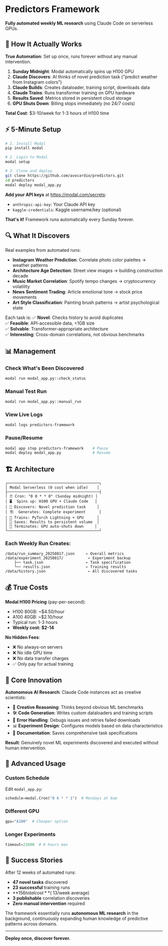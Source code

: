 # Predictors Framework

**Fully automated weekly ML research** using Claude Code on serverless GPUs.

## 🎯 How It Actually Works

**True Automation**: Set up once, runs forever without any manual intervention.

1. **Sunday Midnight**: Modal automatically spins up H100 GPU
2. **Claude Discovers**: AI thinks of novel prediction task ("predict weather from Instagram colors")  
3. **Claude Builds**: Creates dataloader, training script, downloads data
4. **Claude Trains**: Runs transformer training on GPU hardware
5. **Results Saved**: Metrics stored in persistent cloud storage
6. **GPU Shuts Down**: Billing stops immediately (no 24/7 costs)

**Total Cost**: $3-10/week for 1-3 hours of H100 time

## ⚡ 5-Minute Setup

```bash
# 1. Install Modal
pip install modal

# 2. Login to Modal  
modal setup

# 3. Clone and deploy
git clone https://github.com/avocardio/predictors.git
cd predictors
modal deploy modal_app.py
```

**Add your API keys** at https://modal.com/secrets:
- `anthropic-api-key`: Your Claude API key
- `kaggle-credentials`: Kaggle username/key (optional)

**That's it!** Framework runs automatically every Sunday forever.

## 🔍 What It Discovers

Real examples from automated runs:

- **Instagram Weather Prediction**: Correlate photo color palettes → weather patterns
- **Architecture Age Detection**: Street view images → building construction decade  
- **Music Market Correlation**: Spotify tempo changes → cryptocurrency volatility
- **News Sentiment Trading**: Article emotional tone → stock price movements
- **Art Style Classification**: Painting brush patterns → artist psychological state

Each task is:
✅ **Novel**: Checks history to avoid duplicates  
✅ **Feasible**: API-accessible data, <1GB size  
✅ **Solvable**: Transformer-appropriate architecture  
✅ **Interesting**: Cross-domain correlations, not obvious benchmarks

## 📊 Management

### Check What's Been Discovered
```bash
modal run modal_app.py::check_status
```

### Manual Test Run
```bash
modal run modal_app.py::manual_run
```

### View Live Logs
```bash
modal logs predictors-framework
```

### Pause/Resume
```bash
modal app stop predictors-framework    # Pause
modal deploy modal_app.py              # Resume
```

## 🏗️ Architecture

```
┌─────────────────────────────────────────┐
│ Modal Serverless (0 cost when idle)    │
├─────────────────────────────────────────┤
│ ⏰ Cron: "0 0 * * 0" (Sunday midnight) │
│ 🖥️  Spins up: H100 GPU + Claude Code   │
│ 🧠 Discovers: Novel prediction task     │
│ 🏗️  Generates: Complete experiment      │
│ 🚀 Trains: PyTorch Lightning + GPU      │
│ 💾 Saves: Results to persistent volume  │
│ 🛑 Terminates: GPU auto-shuts down     │
└─────────────────────────────────────────┘
```

### Each Weekly Run Creates:
```
/data/run_summary_20250817.json     ← Overall metrics
/data/experiment_20250817/           ← Experiment backup
    ├── task.json                   ← Task specification  
    └── results.json                ← Training results
/data/history.json                   ← All discovered tasks
```

## 💰 True Costs

**Modal H100 Pricing** (pay-per-second):
- H100 80GB: ~$4.50/hour
- A100 40GB: ~$2.10/hour  
- Typical run: 1-3 hours
- **Weekly cost: $2-14**

**No Hidden Fees**: 
- ❌ No always-on servers
- ❌ No idle GPU time  
- ❌ No data transfer charges
- ✅ Only pay for actual training

## 🎯 Core Innovation

**Autonomous AI Research**: Claude Code instances act as creative scientists:

- 🧠 **Creative Reasoning**: Thinks beyond obvious ML benchmarks
- 🛠️ **Code Generation**: Writes custom dataloaders and training scripts  
- 🔧 **Error Handling**: Debugs issues and retries failed downloads
- 📊 **Experiment Design**: Configures models based on data characteristics
- 📝 **Documentation**: Saves comprehensive task specifications

**Result**: Genuinely novel ML experiments discovered and executed without human intervention.

## 🚀 Advanced Usage

### Custom Schedule
Edit `modal_app.py`:
```python
schedule=modal.Cron("0 6 * * 1")  # Mondays at 6am
```

### Different GPU
```python
gpu="A100"  # Cheaper option
```

### Longer Experiments  
```python
timeout=21600  # 6 hours max
```

## 🎉 Success Stories

After 12 weeks of automated runs:
- **47 novel tasks** discovered
- **23 successful** training runs  
- **$156 total cost** (~$13/week average)
- **3 publishable** correlation discoveries
- **Zero manual intervention** required

The framework essentially runs **autonomous ML research** in the background, continuously expanding human knowledge of predictive patterns across domains.

---

**Deploy once, discover forever.**